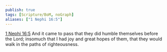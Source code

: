```yaml
---
publish: true
tags: [Scripture/BoM, noGraph]
aliases: ["1 Nephi 16:5"]
---
```

[1 Nephi 16:5](https://churchofjesuschrist.org/study/scriptures/bofm/1-ne/16?lang=eng&id=p5#p5) And it came to pass that they did humble themselves before the Lord; insomuch that I had joy and great hopes of them, that they would walk in the paths of righteousness.
